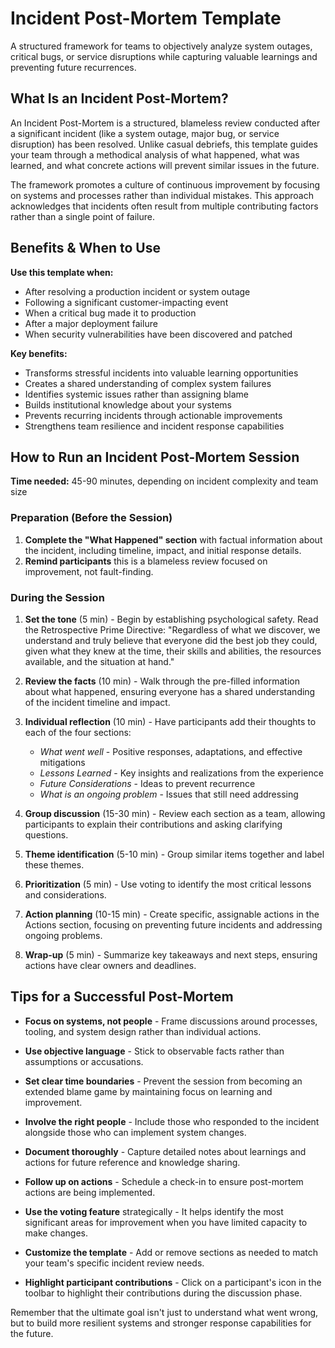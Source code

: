 # Incident Post-Mortem Template

A structured framework for teams to objectively analyze system outages, critical bugs, or service disruptions while capturing valuable learnings and preventing future recurrences.

## What Is an Incident Post-Mortem?

An Incident Post-Mortem is a structured, blameless review conducted after a significant incident (like a system outage, major bug, or service disruption) has been resolved. Unlike casual debriefs, this template guides your team through a methodical analysis of what happened, what was learned, and what concrete actions will prevent similar issues in the future.

The framework promotes a culture of continuous improvement by focusing on systems and processes rather than individual mistakes. This approach acknowledges that incidents often result from multiple contributing factors rather than a single point of failure.

## Benefits & When to Use

**Use this template when:**
- After resolving a production incident or system outage
- Following a significant customer-impacting event
- When a critical bug made it to production
- After a major deployment failure
- When security vulnerabilities have been discovered and patched

**Key benefits:**
- Transforms stressful incidents into valuable learning opportunities
- Creates a shared understanding of complex system failures
- Identifies systemic issues rather than assigning blame
- Builds institutional knowledge about your systems
- Prevents recurring incidents through actionable improvements
- Strengthens team resilience and incident response capabilities

## How to Run an Incident Post-Mortem Session

**Time needed:** 45-90 minutes, depending on incident complexity and team size

### Preparation (Before the Session)
1. **Complete the "What Happened" section** with factual information about the incident, including timeline, impact, and initial response details.
2. **Remind participants** this is a blameless review focused on improvement, not fault-finding.

### During the Session
1. **Set the tone** (5 min) - Begin by establishing psychological safety. Read the Retrospective Prime Directive: "Regardless of what we discover, we understand and truly believe that everyone did the best job they could, given what they knew at the time, their skills and abilities, the resources available, and the situation at hand."

2. **Review the facts** (10 min) - Walk through the pre-filled information about what happened, ensuring everyone has a shared understanding of the incident timeline and impact.

3. **Individual reflection** (10 min) - Have participants add their thoughts to each of the four sections:
   - *What went well* - Positive responses, adaptations, and effective mitigations
   - *Lessons Learned* - Key insights and realizations from the experience
   - *Future Considerations* - Ideas to prevent recurrence
   - *What is an ongoing problem* - Issues that still need addressing

4. **Group discussion** (15-30 min) - Review each section as a team, allowing participants to explain their contributions and asking clarifying questions.

5. **Theme identification** (5-10 min) - Group similar items together and label these themes.

6. **Prioritization** (5 min) - Use voting to identify the most critical lessons and considerations.

7. **Action planning** (10-15 min) - Create specific, assignable actions in the Actions section, focusing on preventing future incidents and addressing ongoing problems.

8. **Wrap-up** (5 min) - Summarize key takeaways and next steps, ensuring actions have clear owners and deadlines.

## Tips for a Successful Post-Mortem

- **Focus on systems, not people** - Frame discussions around processes, tooling, and system design rather than individual actions.

- **Use objective language** - Stick to observable facts rather than assumptions or accusations.

- **Set clear time boundaries** - Prevent the session from becoming an extended blame game by maintaining focus on learning and improvement.

- **Involve the right people** - Include those who responded to the incident alongside those who can implement system changes.

- **Document thoroughly** - Capture detailed notes about learnings and actions for future reference and knowledge sharing.

- **Follow up on actions** - Schedule a check-in to ensure post-mortem actions are being implemented.

- **Use the voting feature** strategically - It helps identify the most significant areas for improvement when you have limited capacity to make changes.

- **Customize the template** - Add or remove sections as needed to match your team's specific incident review needs.

- **Highlight participant contributions** - Click on a participant's icon in the toolbar to highlight their contributions during the discussion phase.

Remember that the ultimate goal isn't just to understand what went wrong, but to build more resilient systems and stronger response capabilities for the future.